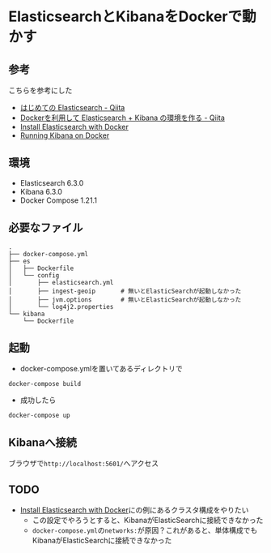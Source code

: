 # ElasticsearchとKibanaをDockerで動かす

## 参考
こちらを参考にした
- [はじめての Elasticsearch - Qiita](https://qiita.com/nskydiving/items/1c2dc4e0b9c98d164329)
- [Dockerを利用して Elasticsearch + Kibana の環境を作る - Qiita](https://qiita.com/akym03/items/f981a35a95598d7ab97b)
- [Install Elasticsearch with Docker](https://www.elastic.co/guide/en/elasticsearch/reference/current/docker.html)
- [Running Kibana on Docker](https://www.elastic.co/guide/en/kibana/current/docker.html)

## 環境
- Elasticsearch 6.3.0
- Kibana 6.3.0
- Docker Compose 1.21.1

## 必要なファイル
```
.
├── docker-compose.yml
├── es
│   ├── Dockerfile
│   └── config
│       ├── elasticsearch.yml
│       ├── ingest-geoip       # 無いとElasticSearchが起動しなかった
│       ├── jvm.options        # 無いとElasticSearchが起動しなかった
│       └── log4j2.properties
└── kibana
    └── Dockerfile
```

## 起動
- docker-compose.ymlを置いてあるディレクトリで
```
docker-compose build
```
- 成功したら
```
docker-compose up
```

## Kibanaへ接続
ブラウザで`http://localhost:5601/`へアクセス

## TODO
- [Install Elasticsearch with Docker](https://www.elastic.co/guide/en/elasticsearch/reference/current/docker.html)にの例にあるクラスタ構成をやりたい
  - この設定でやろうとすると、KibanaがElasticSearchに接続できなかった
  - `docker-compose.yml`の`networks:`が原因？これがあると、単体構成でもKibanaがElasticSearchに接続できなかった


